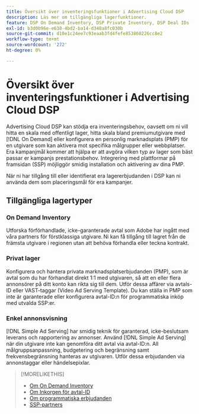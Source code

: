 ```yaml
---
title: Översikt över inventeringsfunktioner i Advertising Cloud DSP
description: Läs mer om tillgängliga lagerfunktioner.
feature: DSP On Demand Inventory, DSP Private Inventory, DSP Deal IDs
exl-id: b3d0b96e-e638-4bd2-ba14-d348a8fc030b
source-git-commit: d10e1c24ee7c93eaab3fd4fefe853860226cc8e2
workflow-type: tm+mt
source-wordcount: '272'
ht-degree: 0%

---
```


# Översikt över inventeringsfunktioner i Advertising Cloud DSP

Advertising Cloud DSP kan stödja era inventeringsbehov, oavsett om ni vill hitta en skala med offentligt lager, hitta skala bland premiumutgivare med [!DNL On Demand] eller konfigurera en personlig marknadsplats (PMP) för en utgivare som kan aktivera mot specifika målgrupper eller webbplatser. Era kampanjmål kommer att hjälpa er att avgöra vilken typ av lager som bäst passar er kampanjs prestationsbehov. Integrering med plattformar på framsidan (SSP) möjliggör smidig installation och aktivering av dina PMP.

När ni har tillgång till eller identifierat era lagererbjudanden i DSP kan ni använda dem som placeringsmål för era kampanjer.

## Tillgängliga lagertyper

### On Demand Inventory

Utforska förförhandlade, icke-garanterade avtal som Adobe har ingått med våra partners för förstklassiga utgivare. Ni kan få tillgång till lagret från de främsta utgivare i regionen utan att behöva förhandla eller teckna kontrakt.

### Privat lager

Konfigurera och hantera privata marknadsplatserbjudanden (PMP), som är avtal som du har förhandlat direkt 1:1 med utgivaren, så att en eller flera annonsörer på ditt konto kan rikta sig till dem. Utför dessa affärer via avtals-ID eller VAST-taggar (Video Ad Serving Template). Du kan ställa in PMP som inte är garanterade eller konfigurera avtal-ID:n för programmatiska inköp med utvalda SSP:er.

### Enkel annonsvisning

[!DNL Simple Ad Serving] har smidig teknik för garanterad, icke-beslutsam leverans och rapportering av annonser. Använd [!DNL Simple Ad Serving] när din utgivare inte kan genomföra ditt avtal via avtal-ID:n. All målgruppsanpassning, budgetering och begränsning samt frekvensbegränsning hanteras av utgivaren. Utför dessa erbjudanden via annonstaggar eller händelsepixlar.

>[!MORELIKETHIS]
>
>* [Om On Demand Inventory](on-demand-inventory-about.md)
>* [Om Inkorgen för avtal-ID](deal-id-inbox-about.md)
>* [Om programmatiska erbjudanden](programmatic-guaranteed-about.md)
>* [SSP-partners](ssp-partners.md)

<!-- >* [About Private Inventory](private-inventory-about.md) -->
